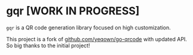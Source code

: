 # gqr [WORK IN PROGRESS]
`gqr` is a QR code generation library focused on high customization.

This project is a fork of [github.com/yeqown/go-qrcode](http://github.com/yeqown/go-qrcode) with updated API.   
So big thanks to the initial project!
